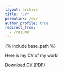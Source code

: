 ```yaml
---
layout: archive
title: "CV"
permalink: /cv/
author_profile: true
redirect_from:
  - /resume
---
```



{% include base_path %}

Here is my CV of my work!

[Download CV (PDF) ](file:///C:/Users/annikas5/Downloads/CV_Srinivasan_Annika%20(1).pdf)
